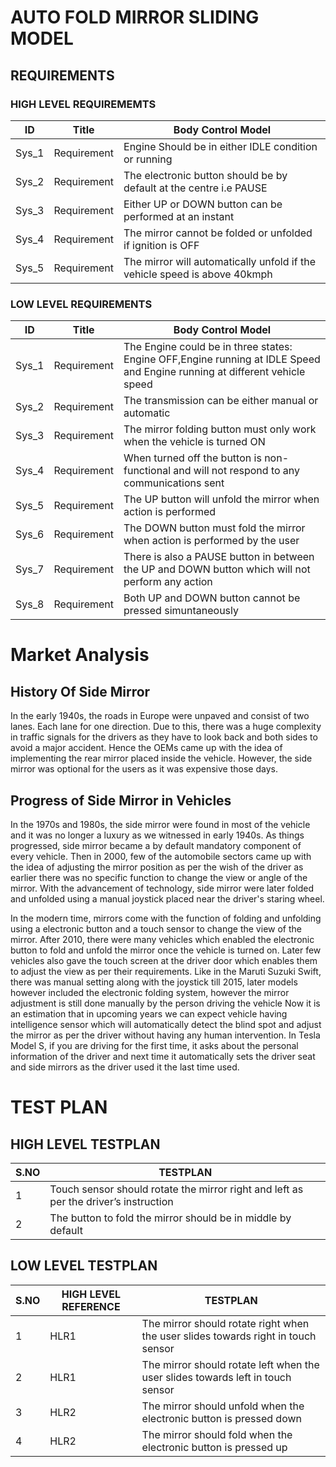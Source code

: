 # AUTO FOLD MIRROR SLIDING MODEL 
## REQUIREMENTS

### HIGH LEVEL REQUIREMEMTS

|ID|Title|Body Control Model|
|--|-----|------------------|
|Sys_1|Requirement|Engine Should be in either IDLE condition or running|
|Sys_2|Requirement|The electronic button should be by default at the centre i.e PAUSE|
|Sys_3|Requirement|Either UP or DOWN button can be performed at an instant|
|Sys_4|Requirement|The mirror cannot be folded or unfolded if ignition is OFF|
|Sys_5|Requirement|The mirror will automatically unfold if the vehicle speed is above 40kmph|

### LOW LEVEL REQUIREMENTS

|ID|Title|Body Control Model|
|--|-----|------------------|
|Sys_1|Requirement|The Engine could be in three states: Engine OFF,Engine running at IDLE Speed and Engine running at different vehicle speed|
|Sys_2|Requirement|The transmission can be either manual or automatic|
|Sys_3|Requirement|The mirror folding button must only work when the vehicle is turned ON|
|Sys_4|Requirement|When turned off the button is non-functional and will not respond to any communications sent|
|Sys_5|Requirement|The UP button will unfold the mirror when action is performed|
|Sys_6|Requirement|The DOWN button must fold the mirror when action is performed by the user|
|Sys_7|Requirement|There is also a PAUSE button in between the UP and DOWN button which will not perform any action|
|Sys_8|Requirement|Both UP and DOWN button cannot be pressed simuntaneously|

# Market Analysis

## History Of Side Mirror

In the early 1940s, the roads in Europe were unpaved and consist of two lanes. Each lane for one direction. Due to this, there was a huge complexity in traffic signals for the drivers as they have to look back and both sides to avoid a major accident. Hence the OEMs came up with the idea of implementing the rear mirror placed inside the vehicle. However, the side mirror was optional for the users as it was expensive those days.  

## Progress of Side Mirror in Vehicles

In the 1970s and 1980s, the side mirror were found in most of the vehicle and it was no longer a luxury as we witnessed in early 1940s. As things progressed, side mirror became a by default mandatory component of every vehicle. 
Then in 2000, few of the automobile sectors came up with the idea of adjusting the mirror position as per the wish of the driver as earlier there was no specific function to change the view or angle of the mirror. With the advancement of technology, side mirror were later folded and unfolded using a manual joystick placed near the driver's staring wheel.

In the modern time, mirrors come with the function of folding and unfolding using a electronic button and a touch sensor to change the view of the mirror. 
After 2010, there were many vehicles which enabled the electronic button to fold and unfold the mirror once the vehicle is turned on. Later few vehicles also gave the touch screen at the driver door which enables them to adjust the view as per their requirements. Like in the Maruti Suzuki Swift, there was manual setting along with the joystick till 2015, later models however included the electronic folding system, however the mirror adjustment is still done manually by the person driving the vehicle
Now it is an estimation that in upcoming years we can expect vehicle having intelligence sensor which will automatically detect the blind spot and adjust the mirror as per the driver without having any human intervention. In Tesla Model S, if you are driving for the first time, it asks about the personal information of the driver and next time it automatically sets the driver seat and side mirrors as the driver used it the last time used. 

# TEST PLAN

## HIGH LEVEL TESTPLAN
|S.NO|TESTPLAN|
|----|--------|
|1|Touch sensor should rotate the mirror right and left as per the driver’s instruction|
|2|The button to fold the mirror should be in middle by default| 

## LOW LEVEL TESTPLAN
|S.NO|HIGH LEVEL REFERENCE|TESTPLAN|
|----|--------------------|--------|
|1|HLR1|The mirror should rotate right when the user slides towards right in touch sensor|
|2|HLR1|The mirror should rotate left when the user slides towards left in touch sensor|
|3|HLR2|The mirror should unfold when the electronic button is pressed down|
|4|HLR2|The mirror should fold when the electronic button is pressed up|



